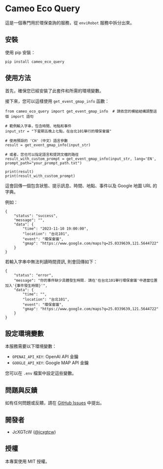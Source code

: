 # Cameo Eco Query

這是一個專門用於環保查詢的服務，從 `enviRobot` 服務中拆分出來。

## 安裝

使用 pip 安裝：

```
pip install cameo_eco_query
```

## 使用方法

首先，確保您已經安裝了此套件和所需的環境變數。

接下來，您可以這樣使用 `get_event_gmap_info` 函數：

```
from cameo_eco_query import get_event_gmap_info  # 請依您的模組結構調整這個 import 語句

# 範例輸入字串，包含時間、地點和事件
input_str = "下星期五晚上七點，在台北101舉行的環保會議"

# 使用預設的 'CH'（中文）語言參數
result = get_event_gmap_info(input_str)

# 或者，您也可以指定語言和提詞文檔的路徑
result_with_custom_prompt = get_event_gmap_info(input_str, lang='EN', prompt_path="your_prompt_path.txt")

print(result)
print(result_with_custom_prompt)
```

這會回傳一個包含狀態、提示訊息、時間、地點、事件以及 Google 地圖 URL 的字典。

例如：

```
{
    "status": "success", 
    "message": "", 
    "data": {
        "time": "2023-11-10 19:00:00", 
        "location": "台北101", 
        "event": "環保會議", 
        "gmap": "https://www.google.com/maps?q=25.0339639,121.5644722"
    }
}
```

若輸入字串中無法判讀時間資訊, 則會回傳如下：
```
{
    "status": "error", 
    "message": "你的事件缺少具體發生時間. 請在'在台北101舉行環保會議'中適當位置加入'{事件發生時間}'", 
    "data": {
        "time": "", 
        "location": "台北101", 
        "event": "環保會議", 
        "gmap": "https://www.google.com/maps?q=25.0339639,121.5644722"
    }
}
```

## 設定環境變數

本服務需要以下環境變數：

- `OPENAI_API_KEY`: OpenAI API 金鑰
- `GOOGLE_API_KEY`: Google MAP API 金鑰

您可以在 `.env` 檔案中設定這些變數。

## 問題與反饋

如有任何問題或反饋，請在 [GitHub Issues](https://github.com/bohachu/cameo-eco-query/issues) 中提出。

## 開發者

- JcXGTcW ([@jcxgtcw](https://github.com/jcxgtcw))

## 授權

本專案使用 MIT 授權。
